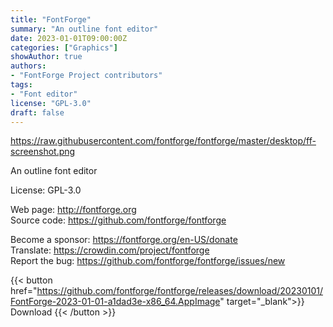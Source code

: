 ```yaml
---
title: "FontForge"
summary: "An outline font editor"
date: 2023-01-01T09:00:00Z
categories: ["Graphics"]
showAuthor: true
authors:
- "FontForge Project contributors"
tags: 
- "Font editor"
license: "GPL-3.0"
draft: false
---
```


https://raw.githubusercontent.com/fontforge/fontforge/master/desktop/ff-screenshot.png

An outline font editor

License: GPL-3.0

Web page: <http://fontforge.org>  
Source code: <https://github.com/fontforge/fontforge>

Become a sponsor: <https://fontforge.org/en-US/donate>  
Translate: <https://crowdin.com/project/fontforge>  
Report the bug: <https://github.com/fontforge/fontforge/issues/new>  

{{< button href="https://github.com/fontforge/fontforge/releases/download/20230101/FontForge-2023-01-01-a1dad3e-x86_64.AppImage" target="_blank">}}
Download
{{< /button >}}